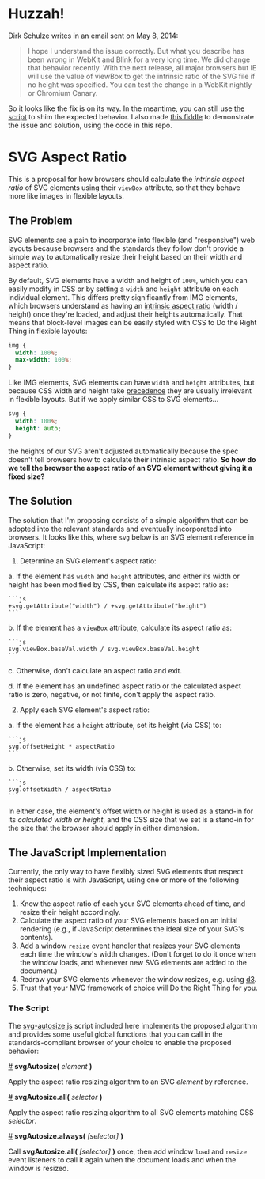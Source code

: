 # Huzzah!
Dirk Schulze writes in an email sent on May 8, 2014:

> I hope I understand the issue correctly. But what you describe has been wrong in WebKit and Blink for a very long time. We did change that behavior recently. With the next release, all major browsers but IE will use the value of viewBox to get the intrinsic ratio of the SVG file if no height was specified. You can test the change in a WebKit nightly or Chromium Canary.

So it looks like the fix is on its way. In the meantime, you can still use [the script](#the-script) to shim the expected behavior. I also made [this fiddle](http://jsfiddle.net/kJUJg/6/) to demonstrate the issue and solution, using the code in this repo.


# SVG Aspect Ratio
This is a proposal for how browsers should calculate the *intrinsic aspect ratio* of SVG elements using their `viewBox` attribute, so that they behave more like images in flexible layouts.

## The Problem
SVG elements are a pain to incorporate into flexible (and "responsive") web layouts because browsers and the standards they follow don't provide a simple way to automatically resize their height based on their width and aspect ratio.

By default, SVG elements have a width and height of `100%`, which you can easily modify in CSS or by setting a `width` and `height` attribute on each individual element. This differs pretty significantly from IMG elements, which browsers understand as having an [intrinsic aspect ratio](http://dev.w3.org/csswg/css-images-3/#intrinsic-dimensions) (width / height) once they're loaded, and adjust their heights automatically. That means that block-level images can be easily styled with CSS to Do the Right Thing in flexible layouts:

```css
img {
  width: 100%;
  max-width: 100%;
}
```

Like IMG elements, SVG elements can have `width` and `height` attributes, but because CSS width and height take [precedence](http://www.w3.org/TR/CSS2/cascade.html) they are usually irrelevant in flexible layouts. But if we apply similar CSS to SVG elements...

```css
svg {
  width: 100%;
  height: auto;
}
```

the heights of our SVG aren't adjusted automatically because the spec doesn't tell browsers how to calculate their intrinsic aspect ratio. **So how do we tell the browser the aspect ratio of an SVG element without giving it a fixed size?**

## The Solution
The solution that I'm proposing consists of a simple algorithm that can be adopted into the relevant standards and eventually incorporated into browsers. It looks like this, where `svg` below is an SVG element reference in JavaScript:

1. Determine an SVG element's aspect ratio:

  a. If the element has `width` and `height` attributes, and either its width or height has been modified by CSS, then calculate its aspect ratio as:

    ```js
    +svg.getAttribute("width") / +svg.getAttribute("height")
    ```

  b. If the element has a `viewBox` attribute, calculate its aspect ratio as:

    ```js
    svg.viewBox.baseVal.width / svg.viewBox.baseVal.height
    ```

  c. Otherwise, don't calculate an aspect ratio and exit.

  d. If the element has an undefined aspect ratio or the calculated aspect ratio is zero, negative, or not finite, don't apply the aspect ratio.

2. Apply each SVG element's aspect ratio:

  a. If the element has a `height` attribute, set its height (via CSS) to:

    ```js
    svg.offsetHeight * aspectRatio
    ```

  b. Otherwise, set its width (via CSS) to:

    ```js
    svg.offsetWidth / aspectRatio
    ```

  In either case, the element's offset width or height is used as a stand-in for its *calculated width or height*, and the CSS size that we set is a stand-in for the size that the browser should apply in either dimension.

## The JavaScript Implementation
Currently, the only way to have flexibly sized SVG elements that respect their aspect ratio is with JavaScript, using one or more of the following techniques:

1. Know the aspect ratio of each your SVG elements ahead of time, and resize their height accordingly.
2. Calculate the aspect ratio of your SVG elements based on an initial rendering (e.g., if JavaScript determines the ideal size of your SVG's contents).
3. Add a window `resize` event handler that resizes your SVG elements each time the window's width changes. (Don't forget to do it once when the window loads, and whenever new SVG elements are added to the document.)
4. Redraw your SVG elements whenever the window resizes, e.g. using [d3](http://d3js.org).
5. Trust that your MVC framework of choice will Do the Right Thing for you.


### The Script
The [svg-autosize.js](https://github.com/shawnbot/svg-autosize/blob/master/svg-autosize.js) script included here implements the proposed algorithm and provides some useful global functions that you can call in the standards-compliant browser of your choice to enable the proposed behavior:

<a href="#fn" name="fn">#</a> **svgAutosize(** *element* **)**

Apply the aspect ratio resizing algorithm to an SVG *element* by reference.

<a href="#fn-all" name="fn-all">#</a> **svgAutosize.all(** *selector* **)**

Apply the aspect ratio resizing algorithm to all SVG elements matching CSS *selector*.

<a href="#fn-always" name="fn-always">#</a> **svgAutosize.always(** *[selector]* **)**

Call **svgAutosize.all(** *[selector]* **)** once, then add window `load` and `resize` event listeners to call it again when the document loads and when the window is resized.
